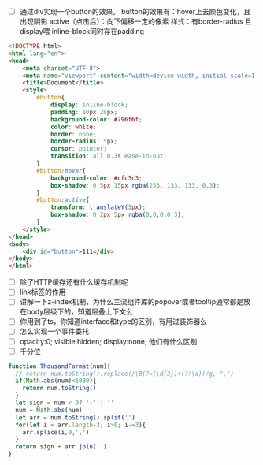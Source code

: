 
- [ ] 通过div实现一个button的效果。
      button的效果有：hover上去颜色变化，且出现阴影
      active（点击后）：向下偏移一定的像素
      样式：有border-radius 且display喂 inline-block同时存在padding
```html
<!DOCTYPE html>
<html lang="en">
<head>
    <meta charset="UTF-8">
    <meta name="viewport" content="width=device-width, initial-scale=1.0">
    <title>Document</title>
    <style>
        #button{
            display: inline-block;
            padding: 10px 20px;
            background-color: #796f6f;
            color: white;
            border: none;
            border-radius: 5px;
            cursor: pointer;
            transition: all 0.3s ease-in-out;
        }
        #button:hover{
            background-color: #cfc3c3;
            box-shadow: 0 5px 15px rgba(253, 133, 133, 0.3);
        }
        #button:active{
            transform: translateY(3px);
            box-shadow: 0 2px 5px rgba(0,0,0,0.3);
        }
    </style>
</head>
<body>
    <div id="button">111</div>
</body>
</html>
```

- [ ] 除了HTTP缓存还有什么缓存机制呢
- [ ] link标签的作用
- [ ] 讲解一下z-index机制，为什么主流组件库的popover或者tooltip通常都是放在body层级下的，知道层叠上下文么
- [ ] 你用到了ts，你知道interface和type的区别，有用过装饰器么
- [ ] 怎么实现一个事件委托
- [ ] opacity:0; visible:hidden; display:none; 他们有什么区别
- [ ] 千分位
```js
function ThousandFormat(num){
  // return num.toString().replace(/\B(?=(\d{3})+(?!\d))/g, ",")
  if(Math.abs(num)<1000){
    return num.toString()
  }
  let sign = num < 0? '-' : ''
  num = Math.abs(num)
  let arr = num.toString().split('')
  for(let i = arr.length-3; i>0; i-=3){
    arr.splice(i,0,',')
  }
  return sign + arr.join('')
}

```